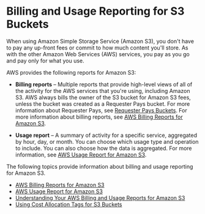 # Billing and Usage Reporting for S3 Buckets<a name="BucketBilling"></a>

When using Amazon Simple Storage Service \(Amazon S3\), you don't have to pay any up\-front fees or commit to how much content you'll store\. As with the other Amazon Web Services \(AWS\) services, you pay as you go and pay only for what you use\.

AWS provides the following reports for Amazon S3:

+ **Billing reports** – Multiple reports that provide high\-level views of all of the activity for the AWS services that you're using, including Amazon S3\. AWS always bills the owner of the S3 bucket for Amazon S3 fees, unless the bucket was created as a Requester Pays bucket\. For more information about Requester Pays, see [Requester Pays Buckets](RequesterPaysBuckets.md)\. For more information about billing reports, see [AWS Billing Reports for Amazon S3](aws-billing-reports.md)\.

+ **Usage report** – A summary of activity for a specific service, aggregated by hour, day, or month\. You can choose which usage type and operation to include\. You can also choose how the data is aggregated\. For more information, see [AWS Usage Report for Amazon S3](aws-usage-report.md)\.

The following topics provide information about billing and usage reporting for Amazon S3\.


+ [AWS Billing Reports for Amazon S3](aws-billing-reports.md)
+ [AWS Usage Report for Amazon S3](aws-usage-report.md)
+ [Understanding Your AWS Billing and Usage Reports for Amazon S3](aws-usage-report-understand.md)
+ [Using Cost Allocation Tags for S3 Buckets](CostAllocTagging.md)